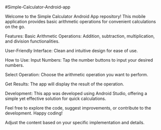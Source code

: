 #Simple-Calculator-Android-app


Welcome to the Simple Calculator Android App repository! This mobile application provides basic arithmetic operations for convenient calculations on the go.

Features:
Basic Arithmetic Operations: Addition, subtraction, multiplication, and division functionalities.

User-Friendly Interface: Clean and intuitive design for ease of use.

How to Use:
Input Numbers: Tap the number buttons to input your desired numbers.

Select Operation: Choose the arithmetic operation you want to perform.

Get Results: The app will display the result of the operation.

Development:
This app was developed using Android Studio, offering a simple yet effective solution for quick calculations.

Feel free to explore the code, suggest improvements, or contribute to the development. Happy coding!

Adjust the content based on your specific implementation and details.
